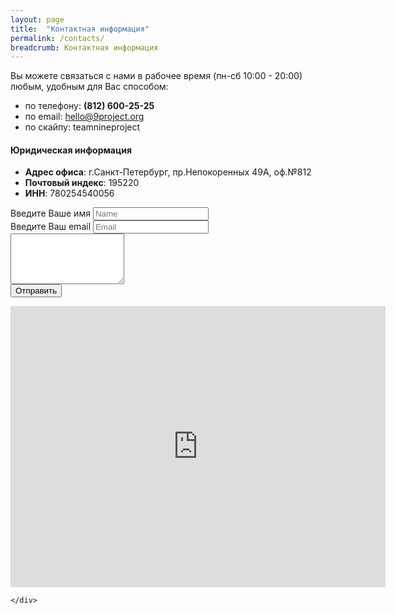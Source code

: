```yaml
---
layout: page
title:  "Контактная информация"
permalink: /contacts/
breadcrumb: Контактная информация
---
```

<div class="container">
	<div class="col-md-6">
		<p>Вы можете связаться с нами в рабочее время (пн-сб 10:00 - 20:00)<br> любым, удобным для Вас способом:</p>
		<ul>
			<li>по телефону: <strong>(812) 600-25-25</strong> </li>
			<li>по email: <a href="mailto:hello@9project.org">hello@9project.org</a></li>
			<li>по скайпу: teamnineproject</li>
		</ul>
		<h4>Юридическая информация</h4>
		<ul>
			<li><strong>Адрес офиса</strong>: г.Санкт-Петербург, пр.Непокоренных 49А, оф.№812</li>
			<li><strong>Почтовый индекс</strong>: 195220</li>
			<li><strong>ИНН</strong>: 780254540056</li>
		</ul>
		<form action="//formspree.io/kutskonstantin@yandex.com" method="POST">
		  <div class="form-group">
		    <label for="exampleInputEmail1">Введите Ваше имя</label>
		    <input type="text" class="form-control" id="exampleInputEmail1" placeholder="Name" name="name">
		  </div>
		  <input type="hidden" name="_next" value="//9project.org/" /> <!-- this is сan be thank you page !-->
		  <input type="hidden" name="_subject" value="Заявочка с 9project.org/contacts!" />
		  <input type="hidden" name="_cc" value="hello@9project.org" /> <!-- additional mail addreces !-->
		  <input type="hidden" name="_cc" value="3686070@gmail.com" />
		  <div class="form-group">
		    <label for="exampleInputEmail1">Введите Ваш email</label>
		    <input type="email" class="form-control" id="exampleInputEmail1" placeholder="Email" name="_replyto">
		  </div>		  
		  <div class="form-group">
	  			<textarea class="form-control" rows="5" id="comment"></textarea>
		  </div>
		  <button type="submit" class="btn btn-primary">Отправить</button>
		</form>
	</div>
	<div class="col-md-6">
		<div class="embed-responsive embed-responsive-4by3">
			<iframe class="embed-responsive-item" src="https://www.google.com/maps/embed?pb=!1m18!1m12!1m3!1d1995.2600912050593!2d30.385977216196743!3d59.99418066457876!2m3!1f0!2f0!3f0!3m2!1i1024!2i768!4f13.1!3m3!1m2!1s0x469633bb1ea2e7b5%3A0xbeec11ee15b7a32a!2z0J00OSwg0LHQuNC30L3QtdGBLdGG0LXQvdGC0YA!5e0!3m2!1sru!2sru!4v1447864710689" width="600" height="450" frameborder="0" style="border:0" allowfullscreen></iframe>
		</div>
		
	</div>
</div>
